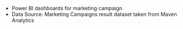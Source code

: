 - Power BI dashboards for marketing campaign
- Data Source: Marketing Campaigns result dataset taken from Maven Analytics
